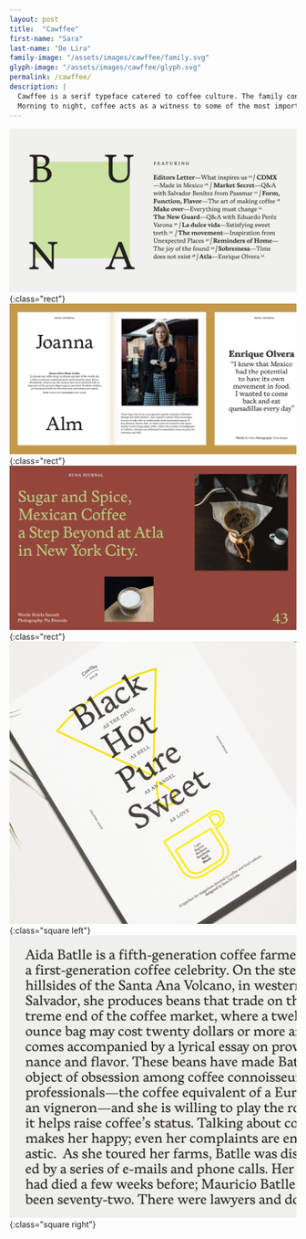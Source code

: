 ```yaml
---
layout: post
title:  "Cawffee"
first-name: "Sara"
last-name: "De Lira"
family-image: "/assets/images/cawffee/family.svg"
glyph-image: "/assets/images/cawffee/glyph.svg"
permalink: /cawffee/
description: |
  Cawffee is a serif typeface catered to coffee culture. The family consists of four styles for text purposes, mainly designed for use on posters, brochures, and magazines.
  Morning to night, coffee acts as a witness to some of the most important moments of our lives. This typeface derives inspiration from the desire to communicate the essence of these experiences.
---
```


![01](/assets/images/cawffee/01.jpg){:class="rect"}
![02](/assets/images/cawffee/02.jpg){:class="rect"}
![03](/assets/images/cawffee/03.jpg){:class="rect"}
![04](/assets/images/cawffee/04.jpg){:class="square left"}
![05](/assets/images/cawffee/05.jpg){:class="square right"}
